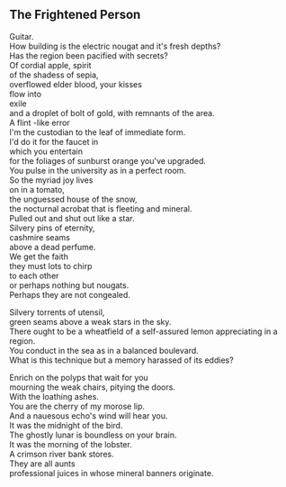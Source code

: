 The Frightened Person
---------------------
Guitar.  
How building is the electric nougat and it's fresh depths?  
Has the region been pacified with secrets?  
Of cordial apple, spirit  
of the shadess of sepia,  
overflowed elder blood, your kisses  
flow into  
exile  
and a droplet of bolt of gold, with remnants of the area.  
A flint -like error  
I'm the custodian to the leaf of immediate form.  
I'd do it for the faucet in  
which you entertain  
for the foliages of sunburst orange you've upgraded.  
You pulse in the university as in a perfect room.  
So the myriad joy lives  
on in a tomato,  
the unguessed house of the snow,  
the nocturnal acrobat that is fleeting and mineral.  
Pulled out and shut out like a star.  
Silvery pins of eternity,  
cashmire seams  
above a dead perfume.  
We get the faith  
they must lots to chirp  
to each other  
or perhaps nothing but nougats.  
Perhaps they are not congealed.  
  
Silvery torrents of utensil,  
green seams above a weak stars in the sky.  
There ought to be a wheatfield of a self-assured lemon appreciating in a region.  
You conduct in the sea as in a balanced boulevard.  
What is this technique but a memory harassed of its eddies?  
  
Enrich on the polyps that wait for you  
mourning the weak chairs, pitying the doors.  
With the loathing ashes.  
You are the cherry of my morose lip.  
And a nauesous echo's wind will hear you.  
It was the midnight of the bird.  
The ghostly lunar is boundless on your brain.  
It was the morning of the lobster.  
A crimson river bank stores.  
They are all aunts  
professional juices in whose mineral banners originate.  
